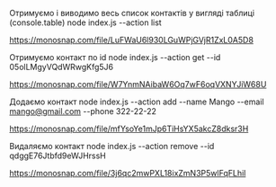Отримуємо і виводимо весь список контактів у вигляді таблиці (console.table)
node index.js --action list

https://monosnap.com/file/LuFWaU6l930LGuWPjGVjR1ZxL0A5D8

Отримуємо контакт по id
node index.js --action get --id 05olLMgyVQdWRwgKfg5J6

https://monosnap.com/file/W7YnmNAibaW6Oq7wF6oqVXNYJiW68U

Додаємо контакт
node index.js --action add --name Mango --email mango@gmail.com --phone 322-22-22

https://monosnap.com/file/mfYsoYe1mJp6TiHsYX5akcZ8dksr3H

Видаляємо контакт
node index.js --action remove --id qdggE76Jtbfd9eWJHrssH

https://monosnap.com/file/3j6qc2mwPXL18ixZmN3P5wlFqFLhil
